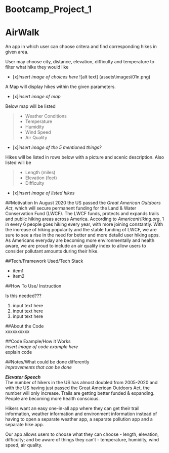 # Bootcamp_Project_1

# AirWalk
 An app in which user can choose critera and find corresponding hikes in given area. 

 User may choose city, distance, elevation, difficulty and temperature to filter what hike they would like 
 - [x]*insert image of choices here*
 ![alt text] (assets\images\01n.png) 

 A Map will display hikes within the given parameters. 
 - [x]*insert image of map* 

Below map will be listed 
> - Weather Conditions 
> - Temperature 
> - Humidity 
> - Wind Speed 
> - Air Quality 
- [x]*insert image of the 5 mentioned things?* 

Hikes will be listed in rows below with a picture and scenic description. Also listed will be 
> - Length (miles)
> - Elevation (feet)
> - Difficulty 
- [x]*insert image of listed hikes* 


##Motivation
In August 2020 the US passed the *Great American Outdoors Act*, which will secure permanent funding for the Land & Water Conservation Fund (LWCF). The LWCF funds, protects and expands trails and public hiking areas across America. According to *AmericanHiking.org*, 1 in every 6 people goes hiking every year, with more joining constantly. 
With the increase of hiking popularity and the stable funding of LWCF, we are sure to see a rise in the need for better and more detaild user hiking apps. 
As Americans everyday are becoming more environmentally and health aware, we are proud to include an air quality index to allow users to consider pollutant amounts during their hike.   


##Tech/Framework Used/Tech Stack
- item1 
- item2 


##How To Use/ Instruction  

Is this needed??? 
1. input text here 
2. input text here 
3. input text here


##About the Code  
xxxxxxxxxx


##Code Example/How it Works  
*insert image of code example here*  
explain code 


##Notes/What could be done differently  
*improvements that can be done*  


***Elevator Speech***  
The number of hikers in the US has almost doubled from 2005-2020 and with the US having just passed the Great American Outdoors Act, the number will only increase. Trails are getting better funded & expanding. People are becoming more health conscious.  

Hikers want an easy one-in-all app where they can get their trail information, weather information and environment information instead of having to open a separate weather app, a separate pollution app and a separate hike app.   

Our app allows users to choose what they can choose - length, elevation, difficulty;  and be aware of things they can’t - temperature, humidity, wind speed, air quality. 



 
 
